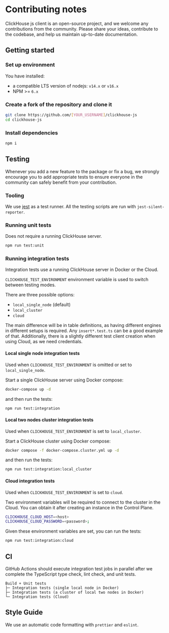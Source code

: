 # Contributing notes
ClickHouse js client is an open-source project, and we welcome any contributions from the community. Please share your ideas, contribute to the codebase, and help us maintain up-to-date documentation.

## Getting started
### Set up environment
You have installed:
- a compatible LTS version of nodejs: `v14.x` or `v16.x`
- NPM >= `6.x`

### Create a fork of the repository and clone it
```bash
git clone https://github.com/[YOUR_USERNAME]/clickhouse-js
cd clickhouse-js
```

### Install dependencies
```bash
npm i
```

## Testing
Whenever you add a new feature to the package or fix a bug, we strongly encourage you to add appropriate tests to ensure everyone in the community can safely benefit from your contribution.

### Tooling
We use [jest](https://jestjs.io/) as a test runner.
All the testing scripts are run with `jest-silent-reporter`.

### Running unit tests

Does not require a running ClickHouse server.

```bash
npm run test:unit
```

### Running integration tests

Integration tests use a running ClickHouse server in Docker or the Cloud.

`CLICKHOUSE_TEST_ENVIRONMENT` environment variable is used to switch between testing modes.

There are three possible options:
- `local_single_node` (default)
- `local_cluster`
- `cloud`

The main difference will be in table definitions, as having different engines in different setups is required.
Any `insert*.test.ts` can be a good example of that. Additionally, there is a slightly different test client creation when using Cloud, as we need credentials.

#### Local single node integration tests

Used when `CLICKHOUSE_TEST_ENVIRONMENT` is omitted or set to `local_single_node`.

Start a single ClickHouse server using Docker compose:

```bash
docker-compose up -d
```

and then run the tests:

```bash
npm run test:integration
```

#### Local two nodes cluster integration tests

Used when `CLICKHOUSE_TEST_ENVIRONMENT` is set to `local_cluster`.

Start a ClickHouse cluster using Docker compose:

```bash
docker compose -f docker-compose.cluster.yml up -d
```

and then run the tests:

```bash
npm run test:integration:local_cluster
```

#### Cloud integration tests

Used when `CLICKHOUSE_TEST_ENVIRONMENT` is set to `cloud`.

Two environment variables will be required to connect to the cluster in the Cloud.
You can obtain it after creating an instance in the Control Plane.

```bash
CLICKHOUSE_CLOUD_HOST=<host>
CLICKHOUSE_CLOUD_PASSWORD=<password>;
```

Given these environment variables are set, you can run the tests:

```bash
npm run test:integration:cloud
```

## CI
GitHub Actions should execute integration test jobs in parallel after we complete the TypeScript type check, lint check, and unit tests.

```
Build + Unit tests
├─ Integration tests (single local node in Docker)
├─ Integration tests (a cluster of local two nodes in Docker)
└─ Integration tests (Cloud)
```

## Style Guide
We use an automatic code formatting with `prettier` and `eslint`.

